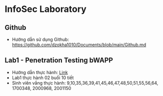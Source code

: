 # InfoSec Laboratory
## Github
- Hướng dẫn sử dụng Github: https://github.com/dzokha1010/Documents/blob/main/Github.md
## Lab1 - Penetration Testing bWAPP
- Hướng dẫn thực hành: [Link](https://github.com/dzokha1010/Documents/blob/main/Confidence_Security_of_IS/Lab1_Penetration_Testing_bWAPP.md)
- Lab1 thực hành 02 buổi 10 tiết
- Sinh viên vắng thực hành: 9,10,35,36,39,41,45,46,47,48,50,51,55,56,64, 1700348, 2000968, 2001150
